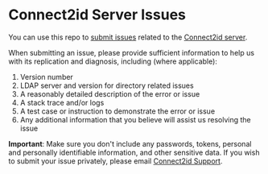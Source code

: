 # Connect2id Server Issues #

You can use this repo to [submit 
issues](https://github.com/Connect2id/Server-Issues/issues) related to the 
[Connect2id server](http://connect2id.com/server).

When submitting an issue, please provide sufficient information to help us with 
its replication and diagnosis, including (where applicable):

1. Version number
2. LDAP server and version for directory related issues
3. A reasonably detailed description of the error or issue
4. A stack trace and/or logs
5. A test case or instruction to demonstrate the error or issue
6. Any additional information that you believe will assist us resolving the 
   issue

**Important**: Make sure you don't include any passwords, tokens, personal and 
personally identifiable information, and other sensitive data. If you wish to 
submit your issue privately, please email [Connect2id 
Support](http://connect2id.com/contact#support).
